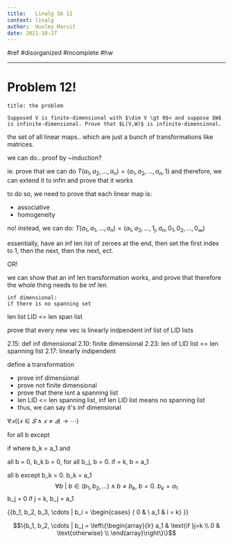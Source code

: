 ```yaml
---
title:   Linalg 3A 12
context: linalg
author:  Huxley Marvit
date: 2021-10-27
---
```


#ref #disorganized #incomplete #hw

***

# Problem 12!

```ad-abstract
title: the problem

Supposed V is finite-dimensional with $\dim V \gt 0$< and suppose $W$ is infinite-dimensional. Prove that $L(V,W)$ is infinite-dimensional.

```

the set of all linear maps.. which are just a bunch of transformations like matrices.

we can do.. proof by ~induction?

ie. prove that we can do $T(a_1, a_2, \dots, a_n) = (a_1, a_2, \dots, a_n, 1)$
and therefore, we can extend it to infin and prove that it works


to do so, we need to prove that each linear map is:
- associative
- homogeneity

no! instead, we can do: 
$T(a_1, a_1, \dots, a_n) = (a_1, a_2, \dots, 1_j,  a_n, 0_1, 0_2, \dots, 0_\infty)$


essentially, have an inf len list of zeroes at the end, then set the first index to 1, then the next, then the next, ect. 

OR!

we can show that an inf len transformation works, and prove that therefore the whole thing needs to be inf len.




```ad-def
inf dimensional:
if there is no spanning set
```



len list LID <= len span list

prove that every new vec is linearly indpendent 
inf list of LID lists



2.15: def inf dimensional
2.10: finite dimensional
2.23: len of LID list <= len spanning list
2.17: linearly indipendent


define a transformation 
- prove inf dimensional
- prove not finite dimensional
- prove that there isnt a spanning list
- len LID <= len spanning list, inf len LID list means no spanning list
- thus, we can say it's inf dimensional



$∀𝑥((𝑥∈𝑆∧𝑥≠𝑎)→⋯)$

for all b except 

if 
where b_k = a_1 and 

all b = 0, b_k 
b = 0, 
for all b_j, b = 0. 
if  = k, b = a_1

all b except b_k = 0. b_k = a_1
$$\forall b\ |\ b \in (b_1, b_2, \dots) ∧ b \neq b_k,\ b = 0.\ b_k = a_1$$
b_j = 0
if j = k, b_j = a_1

{{b_1, b_2, b_3, \cdots | b_i = \begin{cases} { 0 & \ a_1 & i = k} }}

$$\{b_1, b_2, \cdots | b_j = \left\{\begin{array}{lr} a_1 & \text{if }j=k \\ 0 & \text{otherwise} \\ \end{array}\right\}\}$$

